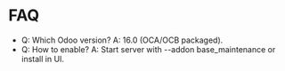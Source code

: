 # FAQ

- Q: Which Odoo version? A: 16.0 (OCA/OCB packaged).
- Q: How to enable? A: Start server with --addon base_maintenance or install in UI.
